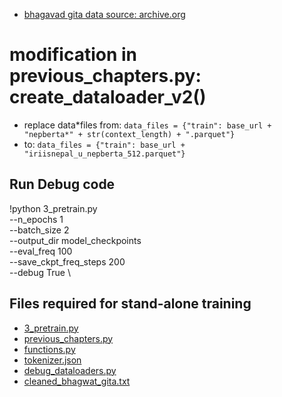 - [bhagavad gita data source: archive.org](https://archive.org/stream/bhagwat-gita-in-nepali/bhagwat%20gita%20in%20NEPALI_djvu.txt)

# modification in previous_chapters.py: create_dataloader_v2()

- replace data*files from:
  `data_files = {"train": base_url + "nepberta*" + str(context_length) + ".parquet"}`
- to:
  `data_files = {"train": base_url + "iriisnepal_u_nepberta_512.parquet"}`

## Run Debug code

!python 3_pretrain.py \
 --n_epochs 1 \
 --batch_size 2 \
 --output_dir model_checkpoints \
 --eval_freq 100 \
 --save_ckpt_freq_steps 200 \
 --debug True \

## Files required for stand-alone training

- [3_pretrain.py](./3_pretrain.py)
- [previous_chapters.py](./previous_chapters.py)
- [functions.py](./functions.py)
- [tokenizer.json](./tokenizer.json)
- [debug_dataloaders.py](./debug_dataloaders.py)
- [cleaned_bhagwat_gita.txt](./cleaned_bhagwat_gita.txt)
